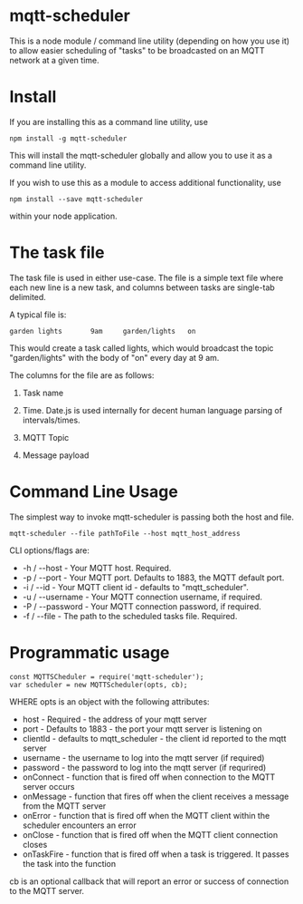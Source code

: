 # mqtt-scheduler
This is a node module / command line utility (depending on how you use it) to allow easier scheduling of "tasks" to be broadcasted on an MQTT network at a given time.

# Install

If you are installing this as a command line utility, use

```
npm install -g mqtt-scheduler
```

This will install the mqtt-scheduler globally and allow you to use it as a command line utility.

If you wish to use this as a module to access additional functionality, use

```
npm install --save mqtt-scheduler
```

within your node application.

# The task file

The task file is used in either use-case. The file is a simple text file where each new line is a new task, and columns between tasks are single-tab delimited.

A typical file is:

```
garden lights		9am		garden/lights	on
```

This would create a task called lights, which would broadcast the topic "garden/lights" with the body of "on" every day at 9 am.

The columns for the file are as follows:

1. Task name

2. Time. Date.js is used internally for decent human language parsing of intervals/times.

3. MQTT Topic

4. Message payload 

# Command Line Usage

The simplest way to invoke mqtt-scheduler is passing both the host and file.

```
mqtt-scheduler --file pathToFile --host mqtt_host_address
```

CLI options/flags are:

* -h / --host - Your MQTT host. Required.
* -p / --port - Your MQTT port. Defaults to 1883, the MQTT default port.
* -i / --id - Your MQTT client id - defaults to "mqtt_scheduler".
* -u / --username - Your MQTT connection username, if required.
* -P / --password - Your MQTT connection password, if required.
* -f / --file - The path to the scheduled tasks file. Required.

# Programmatic usage

```
const MQTTSCheduler = require('mqtt-scheduler');
var scheduler = new MQTTScheduler(opts, cb);
```

WHERE opts is an object with the following attributes:

* host - Required - the address of your mqtt server
* port - Defaults to 1883 - the port your mqtt server is listening on
* clientId - defaults to mqtt_scheduler - the client id reported to the mqtt server
* username - the username to log into the mqtt server (if required)
* password - the password to log into the mqtt server (if requrired)
* onConnect - function that is fired off when connection to the MQTT server occurs
* onMessage - function that fires off when the client receives a message from the MQTT server
* onError - function that is fired off when the MQTT client within the scheduler encounters an error
* onClose - function that is fired off when the MQTT client connection closes
* onTaskFire - function that is fired off when a task is triggered. It passes the task into the function

cb is an optional callback that will report an error or success of connection to the MQTT server.
